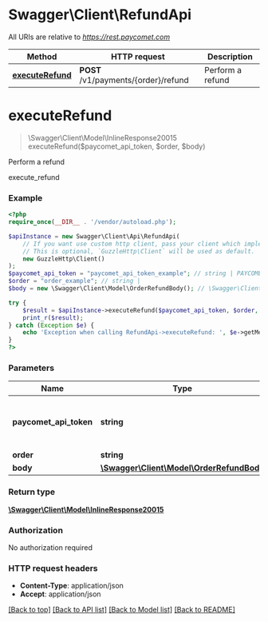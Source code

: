 # Swagger\Client\RefundApi

All URIs are relative to *https://rest.paycomet.com*

Method | HTTP request | Description
------------- | ------------- | -------------
[**executeRefund**](RefundApi.md#executerefund) | **POST** /v1/payments/{order}/refund | Perform a refund

# **executeRefund**
> \Swagger\Client\Model\InlineResponse20015 executeRefund($paycomet_api_token, $order, $body)

Perform a refund

execute_refund

### Example
```php
<?php
require_once(__DIR__ . '/vendor/autoload.php');

$apiInstance = new Swagger\Client\Api\RefundApi(
    // If you want use custom http client, pass your client which implements `GuzzleHttp\ClientInterface`.
    // This is optional, `GuzzleHttp\Client` will be used as default.
    new GuzzleHttp\Client()
);
$paycomet_api_token = "paycomet_api_token_example"; // string | PAYCOMET API key (Refund privilege required)
$order = "order_example"; // string | 
$body = new \Swagger\Client\Model\OrderRefundBody(); // \Swagger\Client\Model\OrderRefundBody | 

try {
    $result = $apiInstance->executeRefund($paycomet_api_token, $order, $body);
    print_r($result);
} catch (Exception $e) {
    echo 'Exception when calling RefundApi->executeRefund: ', $e->getMessage(), PHP_EOL;
}
?>
```

### Parameters

Name | Type | Description  | Notes
------------- | ------------- | ------------- | -------------
 **paycomet_api_token** | **string**| PAYCOMET API key (Refund privilege required) |
 **order** | **string**|  |
 **body** | [**\Swagger\Client\Model\OrderRefundBody**](../Model/OrderRefundBody.md)|  | [optional]

### Return type

[**\Swagger\Client\Model\InlineResponse20015**](../Model/InlineResponse20015.md)

### Authorization

No authorization required

### HTTP request headers

 - **Content-Type**: application/json
 - **Accept**: application/json

[[Back to top]](#) [[Back to API list]](../../README.md#documentation-for-api-endpoints) [[Back to Model list]](../../README.md#documentation-for-models) [[Back to README]](../../README.md)

